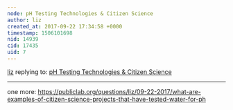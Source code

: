 ```yaml
---
node: pH Testing Technologies & Citizen Science
author: liz
created_at: 2017-09-22 17:34:58 +0000
timestamp: 1506101698
nid: 14939
cid: 17435
uid: 7
---
```




[liz](../profile/liz) replying to: [pH Testing Technologies & Citizen Science](../notes/gilbert/09-22-2017/ph-testing-technologies-citizen-science)

----
one more: https://publiclab.org/questions/liz/09-22-2017/what-are-examples-of-citizen-science-projects-that-have-tested-water-for-ph
